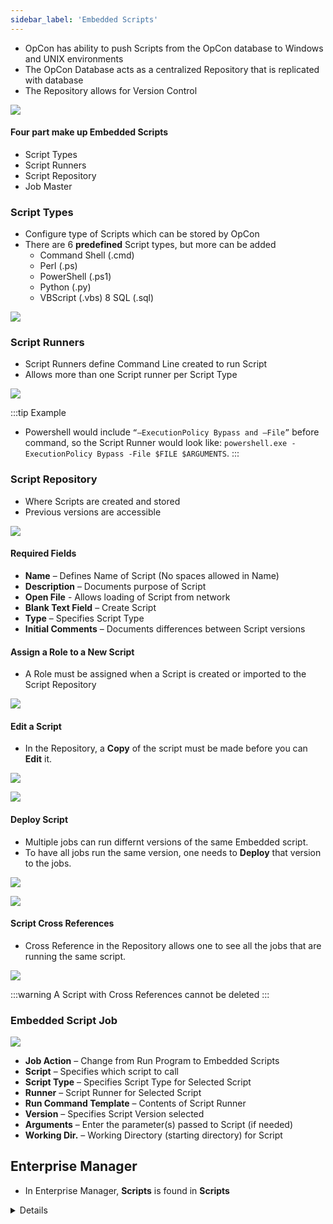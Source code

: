 ```yaml
---
sidebar_label: 'Embedded Scripts'
---
```


* OpCon has ability to push Scripts from the OpCon database to Windows and UNIX environments
* The OpCon Database acts as a centralized Repository that is replicated with database
* The Repository allows for Version Control

![](../static/imgbasic/sm-scripts.png)

#### Four part make up Embedded Scripts

* Script Types
* Script Runners
* Script Repository
* Job Master

### Script Types

* Configure type of Scripts which can be stored by OpCon
* There are 6 **predefined** Script types, but more can be added
  * Command Shell (.cmd)
  * Perl (.ps)
  * PowerShell (.ps1)
  * Python (.py)
  * VBScript (.vbs)
  8 SQL (.sql)

![](../static/imgbasic/sm-script-types.png)

### Script Runners

* Script Runners define Command Line created to run Script
* Allows more than one Script runner per Script Type

![](../static/imgbasic/sm-script-runners.png)

:::tip Example
* Powershell would include ```“–ExecutionPolicy Bypass and –File”``` before command, so the Script Runner would look like: ```powershell.exe -ExecutionPolicy Bypass -File $FILE $ARGUMENTS```.
:::

### Script Repository

* Where Scripts are created and stored
* Previous versions are accessible

![](../static/imgbasic/sm-add-script.png)

#### Required Fields

* **Name** – Defines Name of Script (No spaces allowed in Name)
* **Description** – Documents purpose of Script
* **Open File** - Allows loading of Script from network
* **Blank Text Field** – Create Script 
* **Type** – Specifies Script Type 
* **Initial Comments** – Documents differences between Script versions

#### Assign a Role to a New Script

* A Role must be assigned when a Script is created or imported to the Script Repository

![](../static/imgbasic/sm-assign-role-script.png)

#### Edit a Script

* In the Repository, a **Copy** of the script must be made before you can **Edit** it.

![](../static/imgbasic/sm-copy-script-edit.png)

![](../static/imgbasic/sm-edit-script-version.png)

#### Deploy Script

* Multiple jobs can run differnt versions of the same Embedded script.
* To have all jobs run the same version, one needs to **Deploy** that version to the jobs.

![](../static/imgbasic/sm-deploy-script-button.png)

![](../static/imgbasic/sm-script-deploy.png)

#### Script Cross References

* Cross Reference in the Repository allows one to see all the jobs that are running the same script.

![](../static/imgbasic/sm-script-cross-references.png)

:::warning
A Script with Cross References cannot be deleted
:::

### Embedded Script Job

![](../static/imgbasic/sm-script-in-job-properties.png)

* **Job Action** – Change from Run Program to Embedded Scripts
* **Script** – Specifies which script to call
* **Script Type** – Specifies Script Type for Selected Script
* **Runner** – Script Runner for Selected Script
* **Run Command Template** – Contents of Script Runner
* **Version** – Specifies Script Version selected
* **Arguments** – Enter the parameter(s) passed to Script (if needed)
* **Working Dir.** – Working Directory (starting directory) for Script

## Enterprise Manager

* In Enterprise Manager, **Scripts** is found in **Scripts**

<details>

### Scripts Menu

![](../static/imgbasic/416.png)

### Script Types

![](../static/imgbasic/417.png)

### Script Runners

![](../static/imgbasic/418.png)

### Edit Script/Version Scripts

![](../static/imgbasic/419.png)

### Add Script

![](../static/imgbasic/420.png)

### Assign a Role to a New Script

![](../static/imgbasic/421.png)

### Scripts in Job Properties

![](../static/imgbasic/422.png)

</details>
